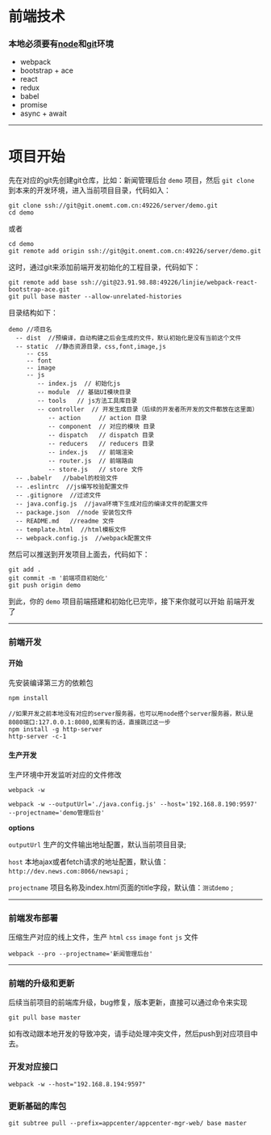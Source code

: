 # 前端技术

### 本地必须要有[node](https://nodejs.org/en/download/)和[git](https://git-scm.com/)环境

- webpack 
- bootstrap + ace
- react
- redux
- babel
- promise
- async +  await

----------------------------

# 项目开始

先在对应的git先创建git仓库，比如：新闻管理后台 `demo` 项目，然后 `git clone`  到本来的开发环境，进入当前项目目录，代码如入：

```
git clone ssh://git@git.onemt.com.cn:49226/server/demo.git
cd demo
```

或者

```
cd demo
git remote add origin ssh://git@git.onemt.com.cn:49226/server/demo.git
```

这时，通过git来添加前端开发初始化的工程目录，代码如下：

```
git remote add base ssh://git@23.91.98.88:49226/linjie/webpack-react-bootstrap-ace.git
git pull base master --allow-unrelated-histories
```

目录结构如下：

```
demo //项目名
  -- dist  //预编译，自动构建之后会生成的文件，默认初始化是没有当前这个文件
  -- static  //静态资源目录，css,font,image,js
     -- css
     -- font
     -- image
     -- js
        -- index.js  // 初始化js
        -- module  // 基础UI模块目录
        -- tools   // js方法工具库目录
        -- controller  // 开发生成目录（后续的开发者所开发的文件都放在这里面）
           -- action     // action 目录
           -- component  // 对应的模块 目录
           -- dispatch   // dispatch 目录
           -- reducers   // reducers 目录
           -- index.js   // 前端渲染
           -- router.js  // 前端路由
           -- store.js   // store 文件 
  -- .babelr   //babel的校验文件
  -- .eslintrc  //js编写校验配置文件
  -- .gitignore  //过滤文件
  -- java.config.js  //java环境下生成对应的编译文件的配置文件
  -- package.json  //node 安装包文件
  -- README.md   //readme 文件
  -- template.html  //html模板文件
  -- webpack.config.js  //webpack配置文件
```

然后可以推送到开发项目上面去，代码如下：

```
git add .
git commit -m '前端项目初始化'
git push origin demo
```

到此，你的 `demo` 项目前端搭建和初始化已完毕，接下来你就可以开始 前端开发 了

------------------------------------

### 前端开发

#### 开始
先安装编译第三方的依赖包
```
npm install
```

```
//如果开发之前本地没有对应的server服务器，也可以用node搭个server服务器，默认是8080端口:127.0.0.1:8080,如果有的话，直接跳过这一步
npm install -g http-server
http-server -c-1
```
#### 生产开发
生产环境中开发监听对应的文件修改
```
webpack -w
```

```
webpack -w --outputUrl='./java.config.js' --host='192.168.8.190:9597' --projectname='demo管理后台'
```

**options**

`outputUrl` 生产的文件输出地址配置，默认当前项目目录; 

`host`  本地ajax或者fetch请求的地址配置，默认值：`http://dev.news.com:8066/newsapi` ;

`projectname` 项目名称及index.html页面的title字段，默认值：`测试demo` ;

----------------------------

### 前端发布部署

压缩生产对应的线上文件，生产 `html`  `css`  `image`  `font`  `js`  文件
```
webpack --pro --projectname='新闻管理后台' 
```

-----------------------------

### 前端的升级和更新

后续当前项目的前端库升级，bug修复，版本更新，直接可以通过命令来实现

```
git pull base master
```

如有改动跟本地开发的导致冲突，请手动处理冲突文件，然后push到对应项目中去。



### 开发对应接口

```
webpack -w --host="192.168.8.194:9597"
```

### 更新基础的库包

```
git subtree pull --prefix=appcenter/appcenter-mgr-web/ base master
```